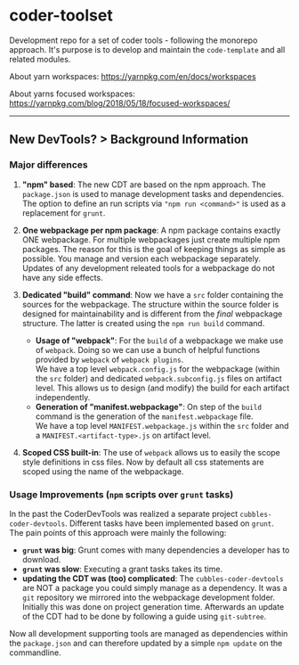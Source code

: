 # coder-toolset
Development repo for a set of coder tools - following the monorepo approach.
It's purpose is to develop and maintain the `code-template` and all related modules.

About yarn workspaces: https://yarnpkg.com/en/docs/workspaces

About yarns focused workspaces: https://yarnpkg.com/blog/2018/05/18/focused-workspaces/



----
## New DevTools? > Background Information

### Major differences
1. **"npm" based**: The new CDT are based on the npm approach. The `package.json` is used to manage development tasks and dependencies. The option to define an run scripts via `"npm run <command>"` is used as a replacement for `grunt`.

1. **One webpackage per npm package**: A npm package contains exactly ONE webpackage. For multiple webpackages just create multiple npm packages. The reason for this is the goal of keeping things as simple as possible. You manage and version each webpackage separately. Updates of any development releated tools for a webpackage do not have any side effects.

1. **Dedicated "build" command**: Now we have a `src` folder containing the sources for the webpackage. The structure within the source folder is designed for maintainability and is different from the _final_ webpackage structure. The latter is created using the `npm run build` command.
    * **Usage of "webpack"**: For the `build` of a webpackage we make use of `webpack`. Doing so we can use a bunch of helpful functions provided by `webpack` of `webpack plugins`.\
    We have a top level `webpack.config.js` for the webpackage (within the `src` folder) and dedicated `webpack.subconfig.js` files on artifact level. This allows us to design (and modify) the build for each artifact independently.
    * **Generation of "manifest.webpackage"**: On step of the `build` command is the generation of the `manifest.webpackage` file.\
    We have a top level `MANIFEST.webpackage.js` within the `src` folder and a `MANIFEST.<artifact-type>.js` on artifact level.

1. **Scoped CSS built-in**: The use of `webpack` allows us to easily the scope style definitions in css files. Now by default all css statements are scoped using the name of the webpackage.


### Usage Improvements (`npm` scripts over `grunt` tasks)
In the past the CoderDevTools was realized a separate project `cubbles-coder-devtools`. Different tasks have been implemented based on `grunt`.
The pain points of this approach were mainly the following:
* **`grunt` was big**: Grunt comes with many dependencies a developer has to download.
* **`grunt` was slow**: Executing a grant tasks takes its time.
* **updating the CDT was (too) complicated**: The `cubbles-coder-devtools` are NOT a package you could simply manage as a dependency. It was a `git` repository we mirrored into the webpackage development folder. Initially this was done on project generation time. Afterwards an update of the CDT had to be done by following a guide using `git-subtree`.

Now all development supporting tools are managed as dependencies within the `package.json` and can therefore updated by a simple `npm update` on the commandline.
